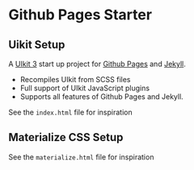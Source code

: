 # Github Pages Starter

## Uikit Setup

A [UIkit 3](https://getuikit.com/) start up project for [Github Pages](https://pages.github.com/) and [Jekyll](https://jekyllrb.com/).

* Recompiles UIkit from SCSS files
* Full support of UIkit JavaScript plugins
* Supports all features of Github Pages and Jekyll.

See the `index.html` file for inspiration

## Materialize CSS Setup

See the `materialize.html` file for inspiration